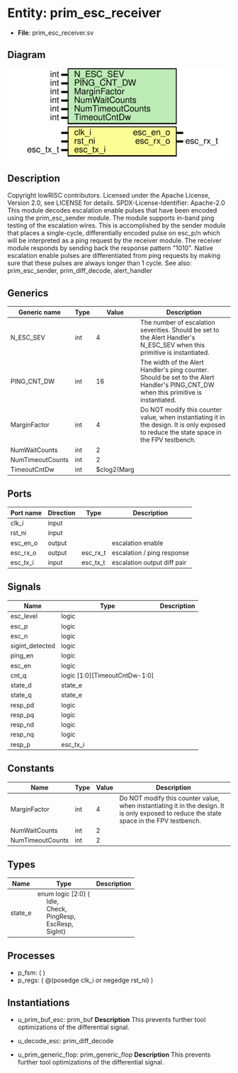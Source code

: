 # Entity: prim_esc_receiver

- **File**: prim_esc_receiver.sv
## Diagram

![Diagram](prim_esc_receiver.svg "Diagram")
## Description

Copyright lowRISC contributors.
 Licensed under the Apache License, Version 2.0, see LICENSE for details.
 SPDX-License-Identifier: Apache-2.0
 This module decodes escalation enable pulses that have been encoded using
 the prim_esc_sender module.
 The module supports in-band ping testing of the escalation
 wires. This is accomplished by the sender module that places a single-cycle,
 differentially encoded pulse on esc_p/n which will be interpreted as a ping
 request by the receiver module. The receiver module responds by sending back
 the response pattern "1010".
 Native escalation enable pulses are differentiated from ping
 requests by making sure that these pulses are always longer than 1 cycle.
 See also: prim_esc_sender, prim_diff_decode, alert_handler
 
## Generics

| Generic name     | Type | Value       | Description                                                                                                                                |
| ---------------- | ---- | ----------- | ------------------------------------------------------------------------------------------------------------------------------------------ |
| N_ESC_SEV        | int  | 4           | The number of escalation severities. Should be set to the Alert Handler's N_ESC_SEV when this primitive is instantiated.                   |
| PING_CNT_DW      | int  | 16          | The width of the Alert Handler's ping counter. Should be set to the Alert Handler's PING_CNT_DW when this primitive is instantiated.       |
| MarginFactor     | int  | 4           | Do NOT modify this counter value, when instantiating it in the design. It is only exposed to reduce the state space in the FPV testbench.  |
| NumWaitCounts    | int  | 2           |                                                                                                                                            |
| NumTimeoutCounts | int  | 2           |                                                                                                                                            |
| TimeoutCntDw     | int  | $clog2(Marg |                                                                                                                                            |
## Ports

| Port name | Direction | Type     | Description                 |
| --------- | --------- | -------- | --------------------------- |
| clk_i     | input     |          |                             |
| rst_ni    | input     |          |                             |
| esc_en_o  | output    |          | escalation enable           |
| esc_rx_o  | output    | esc_rx_t | escalation / ping response  |
| esc_tx_i  | input     | esc_tx_t | escalation output diff pair |
## Signals

| Name            | Type                          | Description |
| --------------- | ----------------------------- | ----------- |
| esc_level       | logic                         |             |
| esc_p           | logic                         |             |
| esc_n           | logic                         |             |
| sigint_detected | logic                         |             |
| ping_en         | logic                         |             |
| esc_en          | logic                         |             |
| cnt_q           | logic [1:0][TimeoutCntDw-1:0] |             |
| state_d         | state_e                       |             |
| state_q         | state_e                       |             |
| resp_pd         | logic                         |             |
| resp_pq         | logic                         |             |
| resp_nd         | logic                         |             |
| resp_nq         | logic                         |             |
| resp_p          | esc_tx_i                      |             |
## Constants

| Name             | Type | Value | Description                                                                                                                                |
| ---------------- | ---- | ----- | ------------------------------------------------------------------------------------------------------------------------------------------ |
| MarginFactor     | int  | 4     | Do NOT modify this counter value, when instantiating it in the design. It is only exposed to reduce the state space in the FPV testbench.  |
| NumWaitCounts    | int  | 2     |                                                                                                                                            |
| NumTimeoutCounts | int  | 2     |                                                                                                                                            |
## Types

| Name    | Type                                                                                                                                                                                                                                          | Description |
| ------- | --------------------------------------------------------------------------------------------------------------------------------------------------------------------------------------------------------------------------------------------- | ----------- |
| state_e | enum logic [2:0] {<br><span style="padding-left:20px">Idle,<br><span style="padding-left:20px"> Check,<br><span style="padding-left:20px"> PingResp,<br><span style="padding-left:20px"> EscResp,<br><span style="padding-left:20px"> SigInt} |             |
## Processes
- p_fsm: (  )
- p_regs: ( @(posedge clk_i or negedge rst_ni) )
## Instantiations

- u_prim_buf_esc: prim_buf
**Description**
This prevents further tool optimizations of the differential signal.

- u_decode_esc: prim_diff_decode
- u_prim_generic_flop: prim_generic_flop
**Description**
This prevents further tool optimizations of the differential signal.

